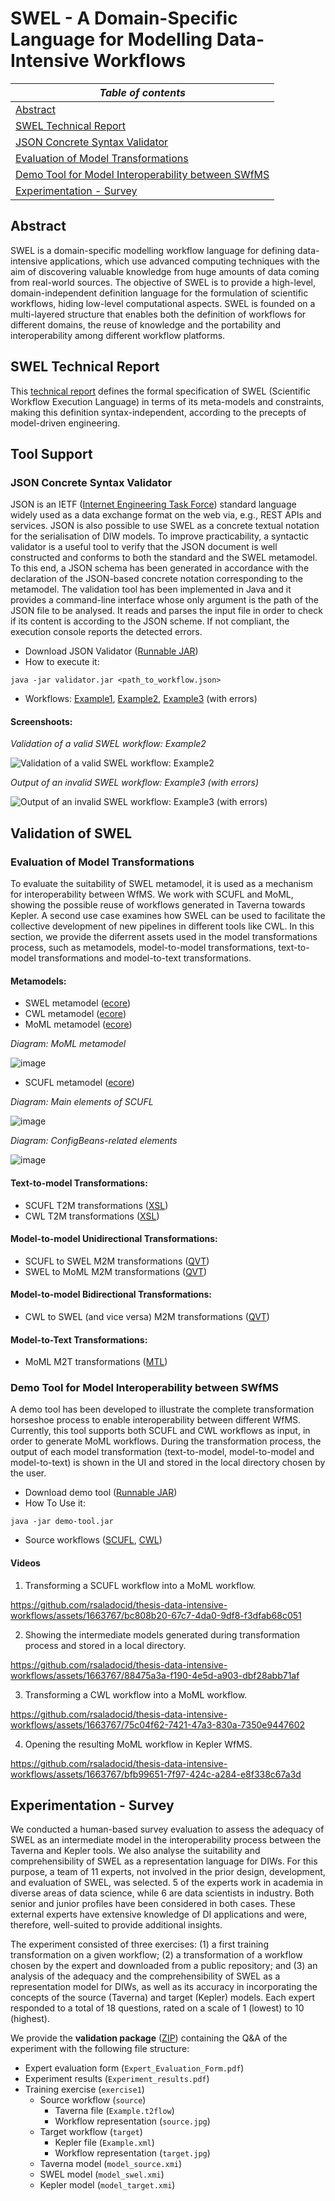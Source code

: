# SWEL - A Domain-Specific Language for Modelling Data-Intensive Workflows

| _Table of contents_   |
|-----------------------|
| [Abstract](#abstract)   |
| [SWEL Technical Report](#swel-technical-report) |
| [JSON Concrete Syntax Validator](#json-concrete-syntax-validator) |
| [Evaluation of Model Transformations](#evaluation-of-model-transformations) |
| [Demo Tool for Model Interoperability between SWfMS](#demo-tool-for-model-interoperability-between-swfms) |
| [Experimentation - Survey](#experimentation-survey) |

## Abstract

SWEL is a domain-specific modelling workflow language for defining data-intensive applications, which use advanced computing techniques with the aim of discovering valuable knowledge from huge amounts of data coming from real-world sources. The objective of SWEL is to provide a high-level, domain-independent definition language for the formulation of scientific workflows, hiding low-level computational aspects. SWEL is founded on a multi-layered structure that enables both the definition of workflows for different domains, the reuse of knowledge and the portability and interoperability among different workflow platforms.

## SWEL Technical Report

This [technical report](https://drive.google.com/file/d/1DLMfqk2X4f2SCt0PvPl1jhBjmLZ_bezk/view?usp=sharing) defines the formal specification of SWEL (Scientific Workflow Execution Language) in terms of its meta-models and constraints, making this definition syntax-independent, according to the precepts of model-driven engineering. 

## Tool Support

### JSON Concrete Syntax Validator

JSON is an IETF ([Internet Engineering Task Force](https://datatracker.ietf.org/doc/html/rfc8259)) standard language widely used as a data exchange format on the web via, e.g., REST APIs and services. JSON is also possible to use SWEL as a concrete textual notation for the serialisation of DIW models. To improve practicability, a syntactic validator is a useful tool to verify that the JSON document is well constructed and conforms to both the standard and the SWEL metamodel. To this end, a JSON schema has been generated in accordance with the declaration of the JSON-based concrete notation corresponding to the metamodel. The validation tool has been implemented in Java and it provides a command-line interface whose only argument is the path of the JSON file to be analysed. It reads and parses the input file in order to check if its content is according to the JSON scheme. If not compliant, the execution console reports the detected errors.

- Download JSON Validator ([Runnable JAR](./Tool_Support/JSON_Validator/validator-jar.zip))
- How to execute it:
```
java -jar validator.jar <path_to_workflow.json>
```
- Workflows: [Example1](./Tool_Support/JSON_Validator/example1-json.zip), [Example2](./Tool_Support/JSON_Validator/example2-json.zip), [Example3](./Tool_Support/JSON_Validator/example3-json.zip) (with errors)

#### Screenshoots:

_Validation of a valid SWEL workflow: Example2_

![Validation of a valid SWEL workflow: Example2](https://github.com/rsaladocid/thesis-data-intensive-workflows/assets/1663767/d9c789a6-0a22-49a1-ade7-7fa6a25de255)

_Output of an invalid SWEL workflow: Example3 (with errors)_

![Output of an invalid SWEL workflow: Example3 (with errors)](https://github.com/rsaladocid/thesis-data-intensive-workflows/assets/1663767/923f07ad-9d74-4e3c-a34a-b1233818a003)


## Validation of SWEL

### Evaluation of Model Transformations

To evaluate the suitability of SWEL metamodel, it is used as a mechanism for interoperability between WfMS. We work with SCUFL and MoML, showing the possible reuse of workflows generated in Taverna towards Kepler. A second use case examines how SWEL can be used to facilitate the collective development of new pipelines in different tools like CWL. In this section, we provide the diferrent assets used in the model transformations process, such as metamodels, model-to-model transformations, text-to-model transformations and model-to-text transformations.

#### Metamodels:
- SWEL metamodel ([ecore](./Validation/1_Model_Transformations/EcoreMM_swel.zip))
- CWL metamodel ([ecore](./Validation/1_Model_Transformations/EcoreMM_cwl.zip))  
- MoML metamodel ([ecore](./Validation/1_Model_Transformations/EcoreMM_moml.zip))

_Diagram: MoML metamodel_

![image](https://github.com/jrromero/swel/assets/16683876/f208f950-bcee-4719-8730-0801213ffd7a)

- SCUFL metamodel ([ecore](./Validation/1_Model_Transformations/EcoreMM_scufl.zip))

_Diagram: Main elements of SCUFL_

![image](https://github.com/jrromero/swel/assets/16683876/6a2dfc60-be85-4789-9645-6276129ab1e9)

_Diagram: ConfigBeans-related elements_

![image](https://github.com/jrromero/swel/assets/16683876/c7827d2f-0e27-4265-88f3-dda147a45111)

#### Text-to-model Transformations:

- SCUFL T2M transformations ([XSL](./Validation/1_Model_Transformations/XSL_scufl.zip))
- CWL T2M transformations ([XSL](./Validation/1_Model_Transformations/XSL_cwl.zip))

#### Model-to-model Unidirectional Transformations:

- SCUFL to SWEL M2M transformations ([QVT](./Validation/1_Model_Transformations/QVT_M2M_scufl2swel.zip))
- SWEL to MoML M2M transformations ([QVT](./Validation/1_Model_Transformations/QVT_M2M_swel2moml.zip))

#### Model-to-model Bidirectional Transformations:

- CWL to SWEL (and vice versa) M2M transformations ([QVT](./Validation/1_Model_Transformations/QVT_M2M_cwl2swel.zip))

#### Model-to-Text Transformations:

- MoML M2T transformations ([MTL](./Validation/1_Model_Transformations/MTL_M2T_moml.zip))

### Demo Tool for Model Interoperability between SWfMS

A demo tool has been developed to illustrate the complete transformation horseshoe process to enable interoperability between different WfMS. Currently, this tool supports both SCUFL and CWL workflows as input, in order to generate MoML workflows. During the transformation process, the output of each model transformation (text-to-model, model-to-model and model-to-text) is shown in the UI and stored in the local directory chosen by the user.

- Download demo tool ([Runnable JAR](./Validation/2_Model_Interoperability/demo-tool-jar.zip))
- How To Use it:
```
java -jar demo-tool.jar
```
- Source workflows ([SCUFL](./Validation/2_Model_Interoperability/example-SCUFL.zip), [CWL](./Validation/2_Model_Interoperability/example-CWL.zip))

#### Videos

1. Transforming a SCUFL workflow into a MoML workflow.


https://github.com/rsaladocid/thesis-data-intensive-workflows/assets/1663767/bc808b20-67c7-4da0-9df8-f3dfab68c051


2. Showing the intermediate models generated during transformation process and stored in a local directory.


https://github.com/rsaladocid/thesis-data-intensive-workflows/assets/1663767/88475a3a-f190-4e5d-a903-dbf28abb71af


3. Transforming a CWL workflow into a MoML workflow.


https://github.com/rsaladocid/thesis-data-intensive-workflows/assets/1663767/75c04f62-7421-47a3-830a-7350e9447602


4. Opening the resulting MoML workflow in Kepler WfMS.


https://github.com/rsaladocid/thesis-data-intensive-workflows/assets/1663767/bfb99651-7f97-424c-a284-e8f338c67a3d


## Experimentation - Survey

We conducted a human-based survey evaluation to assess the adequacy of SWEL as an intermediate model in the interoperability process between the Taverna and Kepler tools. We also analyse the suitability and comprehensibility of SWEL as a representation language for DIWs. For this purpose, a team of 11 experts, not involved in the prior design, development, and evaluation of SWEL, was selected. 5 of the experts work in academia in diverse areas of data science, while 6 are data scientists in industry. Both senior and junior profiles have been considered in both cases. These external experts have extensive knowledge of DI applications and were, therefore, well-suited to provide additional insights.

The experiment consisted of three exercises: (1) a first training transformation on a given workflow; (2) a transformation of a workflow chosen by the expert and downloaded from a public repository; and (3) an analysis of the adequacy and the comprehensibility of SWEL as a representation model for DIWs, as well as its accuracy in incorporating the concepts of the source (Taverna) and target (Kepler) models. Each expert responded to a total of 18 questions, rated on a scale of 1 (lowest) to 10 (highest).

We provide the __validation package__ ([ZIP](./Validation/3_Survey_Experiment/Q&A_experiment.zip)) containing the Q&A of the experiment with the following file structure:
- Expert evaluation form (```Expert_Evaluation_Form.pdf```)
- Experiment results (```Experiment_results.pdf```)
- Training exercise (```exercise1```)
  - Source workflow (```source```)
    - Taverna file (```Example.t2flow```)
    - Workflow representation (```source.jpg```)
  - Target workflow (```target```)
    - Kepler file (```Example.xml```)
    - Workflow representation (```target.jpg```)
  - Taverna model (```model_source.xmi```)
  - SWEL model (```model_swel.xmi```)
  - Kepler model (```model_target.xmi```)
